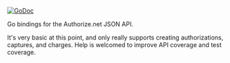[![GoDoc](https://godoc.org/github.com/bradberger/goauthorize?status.svg)](https://godoc.org/github.com/bradberger/goauthorize)

Go bindings for the Authorize.net JSON API.

It's very basic at this point, and only really supports creating authorizations,
captures, and charges. Help is welcomed to improve API coverage and test coverage.
